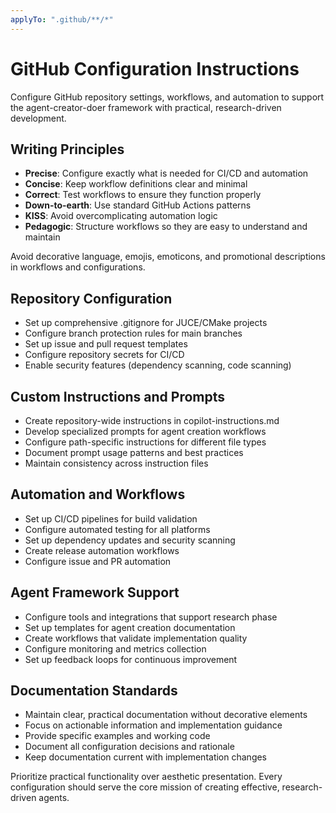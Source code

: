 ```yaml
---
applyTo: ".github/**/*"
---
```


# GitHub Configuration Instructions

Configure GitHub repository settings, workflows, and automation to support the agent-creator-doer framework with
practical, research-driven development.

## Writing Principles

- **Precise**: Configure exactly what is needed for CI/CD and automation
- **Concise**: Keep workflow definitions clear and minimal
- **Correct**: Test workflows to ensure they function properly
- **Down-to-earth**: Use standard GitHub Actions patterns
- **KISS**: Avoid overcomplicating automation logic
- **Pedagogic**: Structure workflows so they are easy to understand and maintain

Avoid decorative language, emojis, emoticons, and promotional descriptions in workflows and configurations.

## Repository Configuration

- Set up comprehensive .gitignore for JUCE/CMake projects
- Configure branch protection rules for main branches
- Set up issue and pull request templates
- Configure repository secrets for CI/CD
- Enable security features (dependency scanning, code scanning)

## Custom Instructions and Prompts

- Create repository-wide instructions in copilot-instructions.md
- Develop specialized prompts for agent creation workflows
- Configure path-specific instructions for different file types
- Document prompt usage patterns and best practices
- Maintain consistency across instruction files

## Automation and Workflows

- Set up CI/CD pipelines for build validation
- Configure automated testing for all platforms
- Set up dependency updates and security scanning
- Create release automation workflows
- Configure issue and PR automation

## Agent Framework Support

- Configure tools and integrations that support research phase
- Set up templates for agent creation documentation
- Create workflows that validate implementation quality
- Configure monitoring and metrics collection
- Set up feedback loops for continuous improvement

## Documentation Standards

- Maintain clear, practical documentation without decorative elements
- Focus on actionable information and implementation guidance
- Provide specific examples and working code
- Document all configuration decisions and rationale
- Keep documentation current with implementation changes

Prioritize practical functionality over aesthetic presentation. Every configuration should serve the core mission of
creating effective, research-driven agents.
